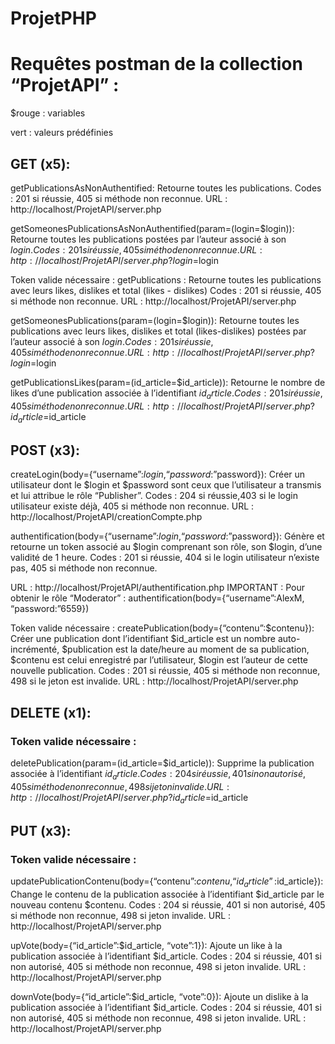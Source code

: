 # ProjetPHP
# Requêtes postman de la collection “ProjetAPI” :

$rouge : variables

vert : valeurs prédéfinies

## GET (x5):

getPublicationsAsNonAuthentified: Retourne toutes les publications.
Codes : 201 si réussie, 405 si méthode non reconnue.
URL : http://localhost/ProjetAPI/server.php 

getSomeonesPublicationsAsNonAuthentified(param=(login=$login)): Retourne toutes les publications postées par l’auteur associé à son $login.
Codes : 201 si réussie, 405 si méthode non reconnue.
URL : http://localhost/ProjetAPI/server.php?login=$login 

Token valide nécessaire :
getPublications : Retourne toutes les publications avec leurs likes, dislikes et total (likes - dislikes)
Codes : 201 si réussie, 405 si méthode non reconnue.
URL : http://localhost/ProjetAPI/server.php

getSomeonesPublications(param=(login=$login)): Retourne toutes les publications avec leurs likes, dislikes et total (likes-dislikes) 
postées par l’auteur associé à son $login.
Codes : 201 si réussie, 405 si méthode non reconnue.
URL : http://localhost/ProjetAPI/server.php?login=$login 

getPublicationsLikes(param=(id_article=$id_article)): Retourne le nombre de likes d’une publication associée à l’identifiant $id_article.
Codes : 201 si réussie, 405 si méthode non reconnue.
URL : http://localhost/ProjetAPI/server.php?id_article=$id_article 

## POST (x3):

createLogin(body={“username”:$login, “password:”$password}): Créer un utilisateur dont le $login et $password sont ceux que l’utilisateur a transmis et lui attribue le rôle “Publisher”.
Codes : 204 si réussie,403 si le login utilisateur existe déjà, 405 si méthode non reconnue.
URL : http://localhost/ProjetAPI/creationCompte.php

authentification(body={“username”:$login, “password:”$password}): Génère et retourne un token associé au $login comprenant son rôle, son $login, d’une validité de 1 heure.
Codes : 201 si réussie, 404 si le login utilisateur n’existe pas, 405 si méthode non reconnue.

URL : http://localhost/ProjetAPI/authentification.php
IMPORTANT : Pour obtenir le rôle “Moderator” : authentification(body={“username”:AlexM, “password:”6559})

Token valide nécessaire :
createPublication(body={“contenu”:$contenu}): Créer une publication dont l’identifiant $id_article est un nombre auto-incrémenté, $publication est la date/heure au moment de sa publication, $contenu est celui enregistré par l’utilisateur, $login est l’auteur de cette nouvelle publication.
Codes : 201 si réussie, 405 si méthode non reconnue, 498 si le jeton est invalide.
URL : http://localhost/ProjetAPI/server.php


## DELETE (x1):

### Token valide nécessaire :
deletePublication(param=(id_article=$id_article)): Supprime la publication associée à l’identifiant $id_article.
Codes : 204 si réussie, 401 si non autorisé, 405 si méthode non reconnue, 498 si jeton invalide.
URL : http://localhost/ProjetAPI/server.php?id_article=$id_article

## PUT (x3):

### Token valide nécessaire :
updatePublicationContenu(body={“contenu”:$contenu, “id_article”:$id_article}): Change le contenu de la publication associée à l’identifiant $id_article par le nouveau contenu $contenu.
Codes : 204 si réussie, 401 si non autorisé, 405 si méthode non reconnue, 498 si jeton invalide.
URL : http://localhost/ProjetAPI/server.php

upVote(body={“id_article”:$id_article, “vote”:1}): Ajoute un like à la publication associée à l’identifiant $id_article.
Codes : 204 si réussie, 401 si non autorisé, 405 si méthode non reconnue, 498 si jeton invalide.
URL : http://localhost/ProjetAPI/server.php

downVote(body={“id_article”:$id_article, “vote”:0}): Ajoute un dislike à la publication associée à l’identifiant $id_article.
Codes : 204 si réussie, 401 si non autorisé, 405 si méthode non reconnue, 498 si jeton invalide.
URL : http://localhost/ProjetAPI/server.php
